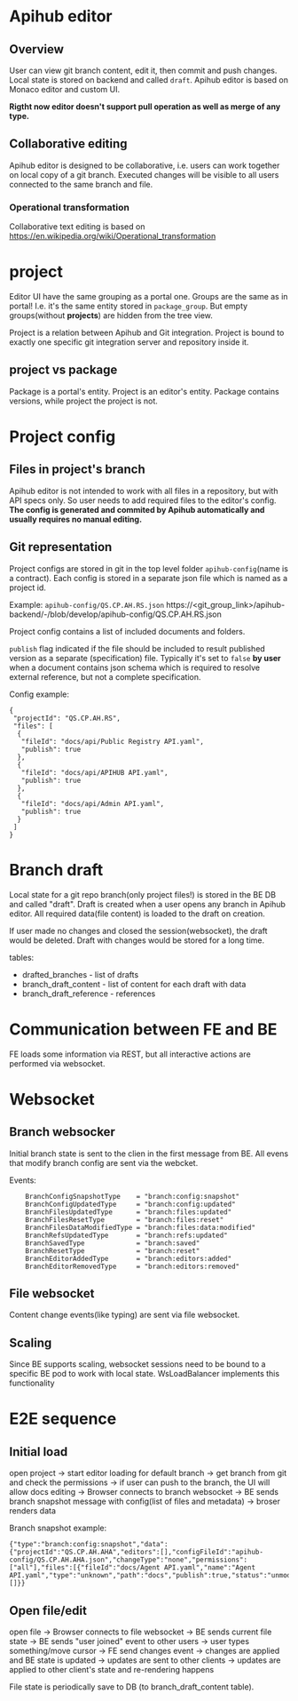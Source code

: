 # Apihub editor 

## Overview
User can view git branch content, edit it, then commit and push changes.
Local state is stored on backend and called `draft`.
Apihub editor is based on Monaco editor and custom UI.

**Rigtht now editor doesn't support pull operation as well as merge of any type.**

## Collaborative editing
Apihub editor is designed to be collaborative, i.e. users can work together on local copy of a git branch.
Executed changes will be visible to all users connected to the same branch and file.

### Operational transformation
Collaborative text editing is based on https://en.wikipedia.org/wiki/Operational_transformation

# project
Editor UI have the same grouping as a portal one.
Groups are the same as in portal! I.e. it's the same entity stored in `package_group`.
But empty groups(without **projects**) are hidden from the tree view.

Project is a relation between Apihub and Git integration.
Project is bound to exactly one specific git integration server and repository inside it.

## project vs package
Package is a portal's entity.
Project is an editor's entity.
Package contains versions, while project the project is not.

# Project config
## Files in project's branch
Apihub editor is not intended to work with all files in a repository, but with API specs only.
So user needs to add required files to the editor's config. **The config is generated and commited by Apihub automatically and usually requires no manual editing.**

## Git representation
Project configs are stored in git in the top level folder `apihub-config`(name is a contract).
Each config is stored in a separate json file which is named as a project id.

Example: `apihub-config/QS.CP.AH.RS.json`
https://<git_group_link>/apihub-backend/-/blob/develop/apihub-config/QS.CP.AH.RS.json

Project config contains a list of included documents and folders.

`publish` flag indicated if the file should be included to result published version as a separate (specification) file. Typically it's set to `false` **by user** when a document contains json schema which is required to resolve external reference, but not a complete specification.

Config example:
```
{
 "projectId": "QS.CP.AH.RS",
 "files": [
  {
   "fileId": "docs/api/Public Registry API.yaml",
   "publish": true
  },
  {
   "fileId": "docs/api/APIHUB API.yaml",
   "publish": true
  },
  {
   "fileId": "docs/api/Admin API.yaml",
   "publish": true
  }
 ]
}
```

# Branch draft
Local state for a git repo branch(only project files!) is stored in the BE DB and called "draft".
Draft is created when a user opens any branch in Apihub editor.
All required data(file content) is loaded to the draft on creation. 

If user made no changes and closed the session(websocket), the draft would be deleted.
Draft with changes would be stored for a long time.

tables:
* drafted_branches - list of drafts
* branch_draft_content - list of content for each draft with data
* branch_draft_reference - references

# Communication between FE and BE
FE loads some information via REST, but all interactive actions are performed via websocket.

# Websocket

## Branch websocker
Initial branch state is sent to the clien in the first message from BE.
All evens that modify branch config are sent via the webcket.

Events:
```
	BranchConfigSnapshotType    = "branch:config:snapshot"
	BranchConfigUpdatedType     = "branch:config:updated"
	BranchFilesUpdatedType      = "branch:files:updated"
	BranchFilesResetType        = "branch:files:reset"
	BranchFilesDataModifiedType = "branch:files:data:modified"
	BranchRefsUpdatedType       = "branch:refs:updated"
	BranchSavedType             = "branch:saved"
	BranchResetType             = "branch:reset"
	BranchEditorAddedType       = "branch:editors:added"
	BranchEditorRemovedType     = "branch:editors:removed"
```


## File websocket

Content change events(like typing) are sent via file websocket.

## Scaling
Since BE supports scaling, websocket sessions need to be bound to a specific BE pod to work with local state.
WsLoadBalancer implements this functionality

# E2E sequence
## Initial load
open project -> start editor loading for default branch -> get branch from git and check the permissions -> if user can push to the branch, the UI will allow docs editing -> 
Browser connects to branch websocket -> BE sends branch snapshot message with config(list of files and metadata) -> broser renders data

Branch snapshot example:
```
{"type":"branch:config:snapshot","data":{"projectId":"QS.CP.AH.AHA","editors":[],"configFileId":"apihub-config/QS.CP.AH.AHA.json","changeType":"none","permissions":["all"],"files":[{"fileId":"docs/Agent API.yaml","name":"Agent API.yaml","type":"unknown","path":"docs","publish":true,"status":"unmodified","blobId":"bd7fe81975235979dc2294e4a00e71995b1d72c2","changeType":"none"}],"refs":[]}}
```

## Open file/edit
open file -> Browser connects to file websocket -> BE sends current file state -> BE sends "user joined" event to other users -> user types something/move cursor -> FE send changes event -> changes are applied and BE state is updated -> updates are sent to other clients -> updates are applied to other client's state and re-rendering happens

File state is periodically save to DB (to branch_draft_content table).